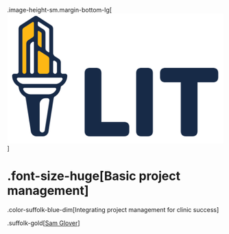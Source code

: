 .image-height-sm.margin-bottom-lg[![LIT Lab logo](../../assets/lit-lab-logos/lit-lab-logo-small.svg)]

# .font-size-huge[Basic project management]
.color-suffolk-blue-dim[Integrating project management for clinic success]

.suffolk-gold[[Sam Glover](https://samglover.net)]
